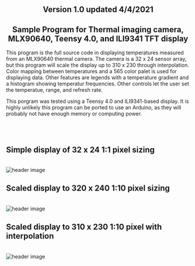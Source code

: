 <b><h2><center>Version 1.0 updated 4/4/2021</center></h1></b>

<b><h2><center>Sample Program for Thermal imaging camera, MLX90640, Teensy 4.0, and ILI9341 TFT display</center></h2></b>

This program is the full source code in displaying temperatures measured from an MLX90640 thermal camera. The camera is a 32 x 24 sensor array, but this program will scale the display up to 310 x 230 through interpolation. Color mapping between temperatures and a 565 color palet is used for displaying data. Other features are legends with a temperature gradient and a histogram showing temperatur frequencies. Other controls let the user set the temperatue, range, and refresh rate.

This porgram was tested using a Teensy 4.0 and ILI9341-based display. It is highly unlikely this program can be ported to use an Arduino, as they will probably not have enough memory or computing power.

<br>
<br>

<b><h2>Simple display of 32 x 24 1:1 pixel sizing</h2></b><br>
![header image](https://raw.github.com/KrisKasprzak/HDThermalCamera-MLX90640/master/01px.jpg)

<b><h2>Scaled display to 320 x 240 1:10 pixel sizing</h2></b><br>
![header image](https://raw.github.com/KrisKasprzak/HDThermalCamera-MLX90640/master/10px.jpg)

<b><h2>Scaled display to 310 x 230 1:10 pixel with interpolation</h2></b><br>
![header image](https://raw.github.com/KrisKasprzak/HDThermalCamera-MLX90640/master/ThermalCamera.jpg)


<br>
<br>

